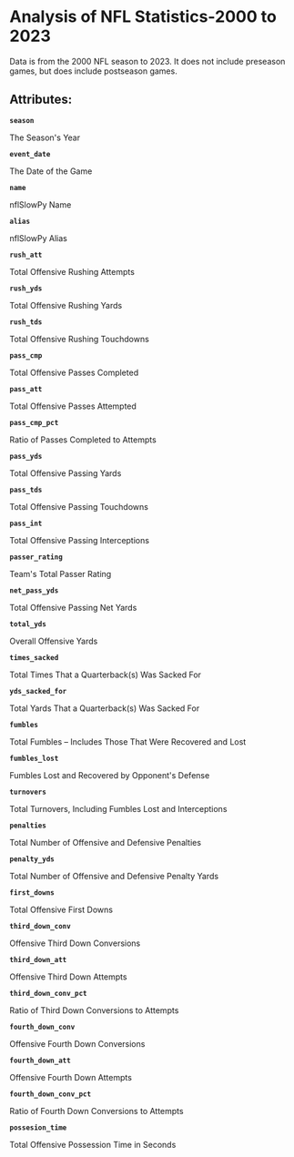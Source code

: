 # Analysis of NFL Statistics-2000 to 2023
Data is from the 2000 NFL season to 2023. It does not include preseason games, but does include postseason games.

## Attributes:

**`season`**

The Season's Year

**`event_date`**

The Date of the Game

**`name`**

nflSlowPy Name 

**`alias`**

nflSlowPy Alias

**`rush_att`**

Total Offensive Rushing Attempts

**`rush_yds`**

Total Offensive Rushing Yards

**`rush_tds`**

Total Offensive Rushing Touchdowns

**`pass_cmp`**

Total Offensive Passes Completed

**`pass_att`**

Total Offensive Passes Attempted

**`pass_cmp_pct`**

Ratio of Passes Completed to Attempts

**`pass_yds`**

Total Offensive Passing Yards

**`pass_tds`**

Total Offensive Passing Touchdowns

**`pass_int`**

Total Offensive Passing Interceptions

**`passer_rating`**

Team's Total Passer Rating

**`net_pass_yds`**

Total Offensive Passing Net Yards

**`total_yds`**

Overall Offensive Yards

**`times_sacked`**

Total Times That a Quarterback(s) Was Sacked For

**`yds_sacked_for`**

Total Yards That a Quarterback(s) Was Sacked For

**`fumbles`**

Total Fumbles – Includes Those That Were Recovered and Lost

**`fumbles_lost`**

Fumbles Lost and Recovered by Opponent's Defense

**`turnovers`**

Total Turnovers, Including Fumbles Lost and Interceptions

**`penalties`**

Total Number of Offensive and Defensive Penalties

**`penalty_yds`**

Total Number of Offensive and Defensive Penalty Yards

**`first_downs`**

Total Offensive First Downs

**`third_down_conv`**

Offensive Third Down Conversions

**`third_down_att`**

Offensive Third Down Attempts

**`third_down_conv_pct`**

Ratio of Third Down Conversions to Attempts

**`fourth_down_conv`**

Offensive Fourth Down Conversions

**`fourth_down_att`**

Offensive Fourth Down Attempts

**`fourth_down_conv_pct`**

Ratio of Fourth Down Conversions to Attempts

**`possesion_time`**

Total Offensive Possession Time in Seconds 